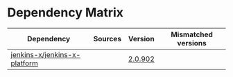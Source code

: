 # Dependency Matrix

Dependency | Sources | Version | Mismatched versions
---------- | ------- | ------- | -------------------
[jenkins-x/jenkins-x-platform](https://github.com/jenkins-x/jenkins-x-platform) |  | [2.0.902](https://github.com/jenkins-x/jenkins-x-platform/releases/tag/v2.0.902) | 
